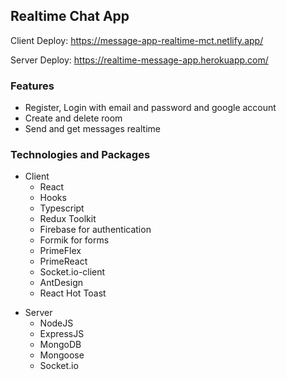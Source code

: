 ## Realtime Chat App

Client Deploy: https://message-app-realtime-mct.netlify.app/

Server Deploy: https://realtime-message-app.herokuapp.com/

### Features
  
- Register, Login with email and password and google account
- Create and delete room
- Send and get messages realtime

### Technologies and Packages

* Client
  - React
  - Hooks
  - Typescript
  - Redux Toolkit
  - Firebase for authentication
  - Formik for forms
  - PrimeFlex
  - PrimeReact
  - Socket.io-client
  - AntDesign
  - React Hot Toast

- Server  
  - NodeJS
  - ExpressJS
  - MongoDB
  - Mongoose
  - Socket.io